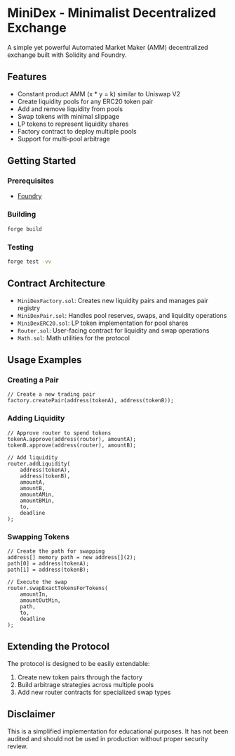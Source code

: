 
# MiniDex - Minimalist Decentralized Exchange

A simple yet powerful Automated Market Maker (AMM) decentralized exchange built with Solidity and Foundry.

## Features

- Constant product AMM (x * y = k) similar to Uniswap V2
- Create liquidity pools for any ERC20 token pair
- Add and remove liquidity from pools
- Swap tokens with minimal slippage
- LP tokens to represent liquidity shares
- Factory contract to deploy multiple pools
- Support for multi-pool arbitrage

## Getting Started

### Prerequisites

- [Foundry](https://book.getfoundry.sh/getting-started/installation)

### Building

```bash
forge build
```

### Testing

```bash
forge test -vv
```

## Contract Architecture

- `MiniDexFactory.sol`: Creates new liquidity pairs and manages pair registry
- `MiniDexPair.sol`: Handles pool reserves, swaps, and liquidity operations
- `MiniDexERC20.sol`: LP token implementation for pool shares
- `Router.sol`: User-facing contract for liquidity and swap operations
- `Math.sol`: Math utilities for the protocol

## Usage Examples

### Creating a Pair

```solidity
// Create a new trading pair
factory.createPair(address(tokenA), address(tokenB));
```

### Adding Liquidity

```solidity
// Approve router to spend tokens
tokenA.approve(address(router), amountA);
tokenB.approve(address(router), amountB);

// Add liquidity
router.addLiquidity(
    address(tokenA),
    address(tokenB),
    amountA,
    amountB,
    amountAMin,
    amountBMin,
    to,
    deadline
);
```

### Swapping Tokens

```solidity
// Create the path for swapping
address[] memory path = new address[](2);
path[0] = address(tokenA);
path[1] = address(tokenB);

// Execute the swap
router.swapExactTokensForTokens(
    amountIn,
    amountOutMin,
    path,
    to,
    deadline
);
```

## Extending the Protocol

The protocol is designed to be easily extendable:

1. Create new token pairs through the factory
2. Build arbitrage strategies across multiple pools
3. Add new router contracts for specialized swap types

## Disclaimer

This is a simplified implementation for educational purposes. It has not been audited and should not be used in production without proper security review.
